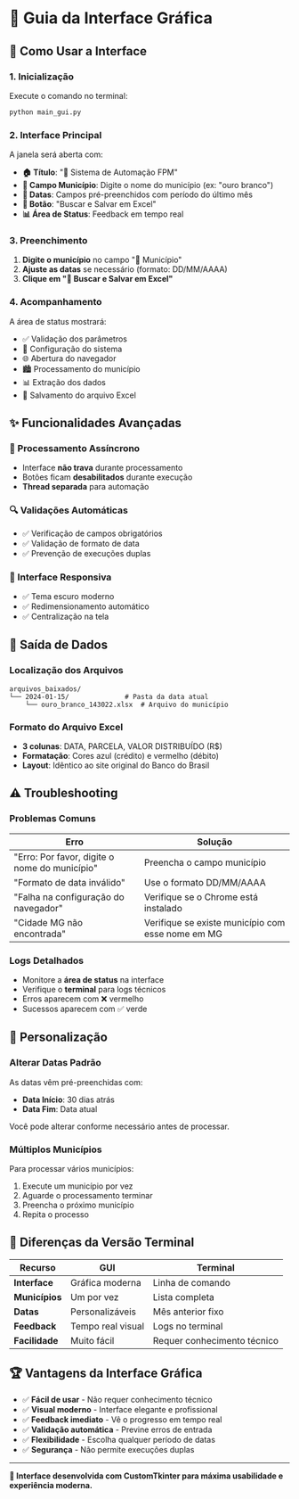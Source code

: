 # 🎨 Guia da Interface Gráfica

## 🚀 Como Usar a Interface

### 1. Inicialização

Execute o comando no terminal:
```bash
python main_gui.py
```

### 2. Interface Principal

A janela será aberta com:

- **🏠 Título**: "🤖 Sistema de Automação FPM"
- **📝 Campo Município**: Digite o nome do município (ex: "ouro branco")
- **📅 Datas**: Campos pré-preenchidos com período do último mês
- **🚀 Botão**: "Buscar e Salvar em Excel"
- **📊 Área de Status**: Feedback em tempo real

### 3. Preenchimento

1. **Digite o município** no campo "📍 Município"
2. **Ajuste as datas** se necessário (formato: DD/MM/AAAA)
3. **Clique em "🚀 Buscar e Salvar em Excel"**

### 4. Acompanhamento

A área de status mostrará:
- ✅ Validação dos parâmetros
- 🔧 Configuração do sistema
- 🌐 Abertura do navegador
- 🏙️ Processamento do município
- 📊 Extração dos dados
- 💾 Salvamento do arquivo Excel

## ✨ Funcionalidades Avançadas

### 🔄 Processamento Assíncrono
- Interface **não trava** durante processamento
- Botões ficam **desabilitados** durante execução
- **Thread separada** para automação

### 🔍 Validações Automáticas
- ✅ Verificação de campos obrigatórios
- ✅ Validação de formato de data
- ✅ Prevenção de execuções duplas

### 🎨 Interface Responsiva
- ✅ Tema escuro moderno
- ✅ Redimensionamento automático
- ✅ Centralização na tela

## 📁 Saída de Dados

### Localização dos Arquivos
```
arquivos_baixados/
└── 2024-01-15/              # Pasta da data atual
    └── ouro_branco_143022.xlsx  # Arquivo do município
```

### Formato do Arquivo Excel
- **3 colunas**: DATA, PARCELA, VALOR DISTRIBUÍDO (R$)
- **Formatação**: Cores azul (crédito) e vermelho (débito)
- **Layout**: Idêntico ao site original do Banco do Brasil

## ⚠️ Troubleshooting

### Problemas Comuns

| Erro | Solução |
|------|---------|
| "Erro: Por favor, digite o nome do município" | Preencha o campo município |
| "Formato de data inválido" | Use o formato DD/MM/AAAA |
| "Falha na configuração do navegador" | Verifique se o Chrome está instalado |
| "Cidade MG não encontrada" | Verifique se existe município com esse nome em MG |

### Logs Detalhados
- Monitore a **área de status** na interface
- Verifique o **terminal** para logs técnicos
- Erros aparecem com ❌ vermelho
- Sucessos aparecem com ✅ verde

## 🔧 Personalização

### Alterar Datas Padrão
As datas vêm pré-preenchidas com:
- **Data Início**: 30 dias atrás
- **Data Fim**: Data atual

Você pode alterar conforme necessário antes de processar.

### Múltiplos Municípios
Para processar vários municípios:
1. Execute um município por vez
2. Aguarde o processamento terminar
3. Preencha o próximo município
4. Repita o processo

## 🎯 Diferenças da Versão Terminal

| Recurso | GUI | Terminal |
|---------|-----|----------|
| **Interface** | Gráfica moderna | Linha de comando |
| **Municípios** | Um por vez | Lista completa |
| **Datas** | Personalizáveis | Mês anterior fixo |
| **Feedback** | Tempo real visual | Logs no terminal |
| **Facilidade** | Muito fácil | Requer conhecimento técnico |

## 🏆 Vantagens da Interface Gráfica

- ✅ **Fácil de usar** - Não requer conhecimento técnico
- ✅ **Visual moderno** - Interface elegante e profissional  
- ✅ **Feedback imediato** - Vê o progresso em tempo real
- ✅ **Validação automática** - Previne erros de entrada
- ✅ **Flexibilidade** - Escolha qualquer período de datas
- ✅ **Segurança** - Não permite execuções duplas

---

**🎨 Interface desenvolvida com CustomTkinter para máxima usabilidade e experiência moderna.** 